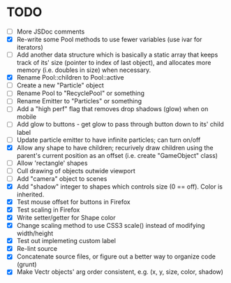 # TODO

* [ ] More JSDoc comments
* [X] Re-write some Pool methods to use fewer variables (use ivar for iterators)
* [ ] Add another data structure which is basically a static array that keeps track of 
	  its' size (pointer to index of last object), and allocates more memory 
	  (i.e. doubles in size) when necessary. 
* [X] Rename Pool::children to Pool::active
* [ ] Create a new "Particle" object
* [ ] Rename Pool to "RecyclePool" or something
* [ ] Rename Emitter to "Particles" or something
* [ ] Add a "high perf" flag that removes drop shadows (glow) when on mobile
* [ ] Add glow to buttons - get glow to pass through button down to its' child label
* [ ] Update particle emitter to have infinite particles; can turn on/off
* [X] Allow any shape to have children; recurively draw children using the parent's current position
      as an offset (i.e. create "GameObject" class)
* [ ] Allow 'rectangle' shapes
* [ ] Cull drawing of objects outwide viewport
* [ ] Add "camera" object to scenes
* [X] Add "shadow" integer to shapes which controls size (0 == off). Color is inherited.
* [X] Test mouse offset for buttons in Firefox
* [X] Test <canvas> scaling in Firefox
* [X] Write setter/getter for Shape color
* [X] Change <canvas> scaling method to use CSS3 scale() instead of modifying width/height
* [X] Test out implemeting custom label
* [X] Re-lint source
* [X] Concatenate source files, or figure out a better way to organize code (grunt)
* [X] Make Vectr objects' arg order consistent, e.g. (x, y, size, color, shadow)
